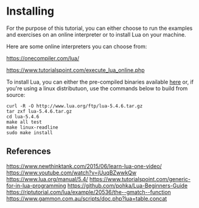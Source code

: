 # Installing

For the purpose of this tutorial, you can either choose to run the examples and exercises on an online interpreter or to install Lua on your machine.

Here are some online interpreters you can choose from:

https://onecompiler.com/lua/

https://www.tutorialspoint.com/execute_lua_online.php

To install Lua, you can either the pre-compiled binaries available [here](https://luabinaries.sourceforge.net/) or, if you're using a linux distributuon, use the commands below to build from source:

```
curl -R -O http://www.lua.org/ftp/lua-5.4.6.tar.gz
tar zxf lua-5.4.6.tar.gz
cd lua-5.4.6
make all test
make linux-readline
sudo make install
```

## References

https://www.newthinktank.com/2015/06/learn-lua-one-video/
https://www.youtube.com/watch?v=jUuqBZwwkQw
https://www.lua.org/manual/5.4/
https://www.tutorialspoint.com/generic-for-in-lua-programming
https://github.com/pohka/Lua-Beginners-Guide
https://riptutorial.com/lua/example/20536/the--gmatch--function
https://www.gammon.com.au/scripts/doc.php?lua=table.concat